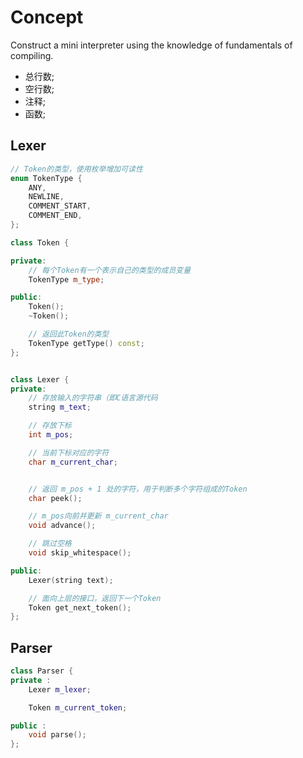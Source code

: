 # Concept

Construct a mini interpreter using the knowledge of fundamentals of compiling.

- 总行数;
- 空行数;
- 注释;
- 函数;

## Lexer

```cpp
// Token的类型，使用枚举增加可读性
enum TokenType {
    ANY,
    NEWLINE,
    COMMENT_START,
    COMMENT_END,
};

class Token {

private:
    // 每个Token有一个表示自己的类型的成员变量
    TokenType m_type;

public:
    Token();
    ~Token();

    // 返回此Token的类型
    TokenType getType() const;
};


class Lexer {
private:
    // 存放输入的字符串（即C语言源代码
    string m_text;

    // 存放下标
    int m_pos;

    // 当前下标对应的字符
    char m_current_char;


    // 返回 m_pos + 1 处的字符，用于判断多个字符组成的Token
    char peek();

    // m_pos向前并更新 m_current_char
    void advance();

    // 跳过空格
    void skip_whitespace();

public:
    Lexer(string text);

    // 面向上层的接口，返回下一个Token
    Token get_next_token();
};

```

## Parser

```cpp
class Parser {
private :
    Lexer m_lexer;

    Token m_current_token;

public :
    void parse();
};
```
